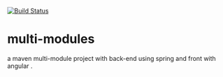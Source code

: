 [![Build Status](https://travis-ci.com/Be55am/multi-modules.svg?token=RBsgyJK4xPz7TXbNknq4&branch=master)](https://travis-ci.com/Be55am/multi-modules)

# multi-modules
a maven multi-module project with back-end using spring and front with angular .



